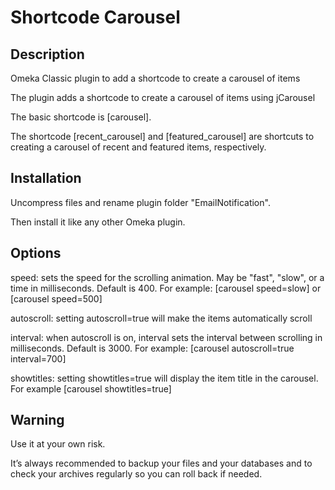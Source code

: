 # Shortcode Carousel

## Description
Omeka Classic plugin to add a shortcode to create a carousel of items

The plugin adds a shortcode to create a carousel of items using jCarousel

The basic shortcode is [carousel].

The shortcode [recent_carousel] and [featured_carousel] are shortcuts to creating a carousel of recent and featured items, respectively.

## Installation
Uncompress files and rename plugin folder "EmailNotification".

Then install it like any other Omeka plugin.

## Options
speed: sets the speed for the scrolling animation. May be "fast", "slow", or a time in milliseconds. Default is 400. For example: [carousel speed=slow] or [carousel speed=500]

autoscroll: setting autoscroll=true will make the items automatically scroll

interval: when autoscroll is on, interval sets the interval between scrolling in milliseconds. Default is 3000. For example: [carousel autoscroll=true interval=700]

showtitles: setting showtitles=true will display the item title in the carousel. For example [carousel showtitles=true]





## Warning
Use it at your own risk.

It’s always recommended to backup your files and your databases and to check your archives regularly so you can roll back if needed.
